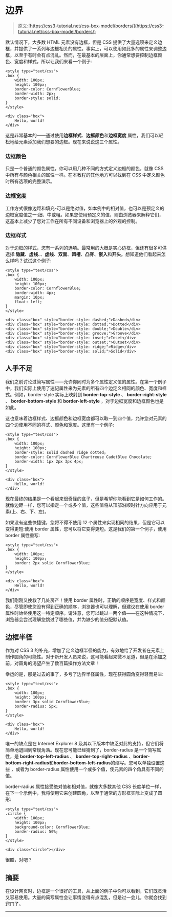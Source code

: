 # 边界

> 原文:[https://css3-tutorial.net/css-box-model/borders/](https://css3-tutorial.net/css-box-model/borders/)

默认情况下，大多数 HTML 元素没有边框，但是 CSS 提供了大量选项来定义边框，并提供了一系列与边框相关的属性。事实上，可以使用如此多的属性来调整边框，以至于有时会有点混乱。然而，在最基本的层面上，你通常想要控制边框颜色、宽度和样式，所以让我们来看一个例子:

```
<style type="text/css">
.box {
	width: 100px;
	height: 100px;
	border-color: CornflowerBlue;
	border-width: 2px;
	border-style: solid;
}
</style>

<div class="box">
	Hello, world!
</div>
```

这是非常基本的——通过使用**边框样式**、**边框颜色**和**边框宽度** 属性，我们可以轻松地给元素添加我们想要的边框。现在来说说这三个属性。

### 边框颜色

只是一个普通的颜色属性，你可以用几种不同的方式定义边框的颜色，就像 CSS 中所有与颜色相关的属性一样。在本教程的其他地方可以找到在 CSS 中定义颜色时所有选项的完整演示。

### 边框宽度

<input type="hidden" name="IL_IN_ARTICLE">

工作方式很像边距和填充-可以是绝对值，如本例中的相对值，也可以是预定义的边框宽度值之一:细、中或粗。如果您使用预定义的值，则由浏览器来解释它们，这基本上减少了您对工作在所有不同设备和浏览器上的外观的控制。

### 边框样式

对于边框的样式，您有一系列的选项。最常用的大概是实心边框，但还有很多可供选择:**隐藏**、**虚线**、、**虚线**、**双面**、**凹槽**、**凸脊**、**嵌入**和**开头**。想知道他们看起来怎么样吗？试试这个例子:

```
<style type="text/css">
.box {
	width: 100px;
	height: 100px;
	border-color: CornflowerBlue;
	border-width: 4px;
	margin: 10px;
	float: left;
}
</style>

<div class="box" style="border-style: dashed;">Dashed</div>
<div class="box" style="border-style: dotted;">Dotted</div>
<div class="box" style="border-style: double;">Double</div>
<div class="box" style="border-style: groove;">Groove</div>
<div class="box" style="border-style: inset;">Inset</div>
<div class="box" style="border-style: outset;">Outset</div>
<div class="box" style="border-style: ridge;">Ridge</div>
<div class="box" style="border-style: solid;">Solid</div>
```

## 人手不足

我们之前讨论过简写属性——允许你同时为多个属性定义值的属性。在第一个例子中，我们实际上使用了速记属性来为元素的所有四个边定义相同的颜色、宽度和样式。例如，border-style 实际上映射到 **border-top-style** 、 **border-right-style** 、 **border-bottom-style** 和 **border-left-style** ，对于边框宽度和边框颜色也是如此。

这也意味着边框样式、边框颜色和边框宽度都可以取一到四个值，允许您对元素的四个边使用不同的样式、颜色和宽度。这里有一个例子:

```
<style type="text/css">
.box {
	width: 100px;
	height: 100px;
	border-style: solid dashed ridge dotted;
	border-color: CornflowerBlue Chartreuse CadetBlue Chocolate;
	border-width: 1px 2px 3px 4px;
}
</style>

<div class="box">
	Hello, world!
</div>
```

现在最终的结果是一个看起来很奇怪的盒子，但是希望你能看到它是如何工作的。就像边距一样，您可以指定一个或多个值，这些值将从顶部沿顺时针方向应用于元素(上、右、下、左)。

如果没有这些快捷键，您将不得不使用 12 个属性来实现相同的结果，但是它可以变得更短:使用 border 属性，您可以将它变得更短。这是我们的第一个例子，使用 border 属性重写:

```
<style type="text/css">
.box {
	width: 100px;
	height: 100px;
	border: 2px solid CornflowerBlue;
}
</style>

<div class="box">
	Hello, world!
</div>
```

我们刚刚又挽救了几处房产！使用 border 属性时，正确的顺序是宽度、样式和颜色，尽管即使您没有得到正确的顺序，浏览器也可以理解，但建议在使用 border 属性时始终使用这一特定顺序。请注意，您可以跳过一两个值——在这种情况下，浏览器会尝试理解您跳过了哪些值，并为缺少的值分配默认值。

## 边框半径

作为对 CSS 3 的补充，增加了定义边框半径的能力，有效地给了开发者在元素上制作圆角的可能性。对于新开发人员来说，这可能看起来微不足道，但是在添加之前，对圆角的渴望产生了数百篇操作方法文章！

幸运的是，那是过去的事了，多亏了边界半径属性，现在获得圆角变得轻而易举:

```
<style type="text/css">
.box {
	width: 100px;
	height: 100px;
	border: 3px solid CornflowerBlue;
	border-radius: 5px;
}
</style>

<div class="box">
	Hello, world!
</div>
```

唯一的缺点是在 Internet Explorer 8 及其以下版本中缺乏对此的支持，但它们将简单地退回到常规角落。现在您可能已经猜到了，border-radius 是一个简写属性，是 **border-top-left-radius** 、 **border-top-right-radius** 、**border-bottom-right-radius**和**border-bottom-left-radius**的缩写。您可以单独设置这些 ，或者为 border-radius 属性使用一个或多个值，使元素的四个角具有不同的值。

border-radius 属性接受绝对值和相对值，就像大多数其他 CSS 长度单位一样，在下一个示例中，我将使用它来创建圆角，以至于通常的方形框实际上变成了圆形:

```
<style type="text/css">
.circle {
	width: 100px;
	height: 100px;
	background-color: CornflowerBlue;
	border-radius: 50%;
}
</style>

<div class="circle"></div>
```

很酷，对吧？

## 摘要

在设计网页时，边框是一个很好的工具，从上面的例子中你可以看到，它们既灵活又容易使用。大量的简写属性会让事情变得有点混乱，但是过一会儿，你就会找到窍门了。

* * *